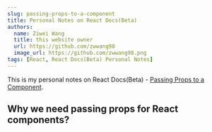 ```yaml
---
slug: passing-props-to-a-component
title: Personal Notes on React Docs(Beta)
authors:
  name: Ziwei Wang
  title: this website owner
  url: https://github.com/zwwang98
  image_url: https://github.com/zwwang98.png
tags: [React, React Docs(Beta) Personal Notes]
---
```


This is my personal notes on React Docs(Beta) - [Passing Props to a Component](https://beta.reactjs.org/learn/passing-props-to-a-component).

## Why we need passing props for React components?